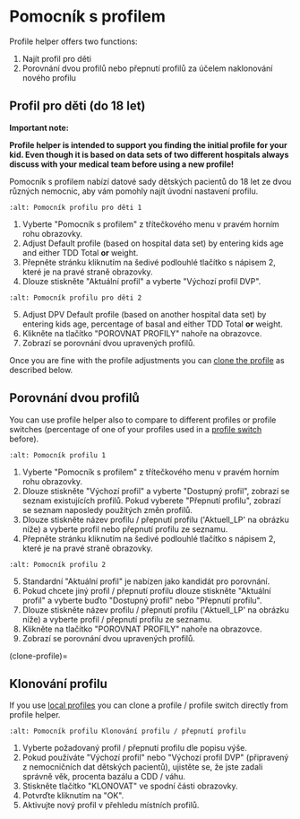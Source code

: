 # Pomocník s profilem

Profile helper offers two functions:

1. Najít profil pro děti
2. Porovnání dvou profilů nebo přepnutí profilů za účelem naklonování nového profilu

## Profil pro děti (do 18 let)

**Important note:**

**Profile helper is intended to support you finding the initial profile for your kid. Even though it is based on data sets of two different hospitals always discuss with your medical team before using a new profile!**

Pomocník s profilem nabízí datové sady dětských pacientů do 18 let ze dvou různých nemocnic, aby vám pomohly najít úvodní nastavení profilu.

```{image} ../images/ProfileHelperKids1.png
:alt: Pomocník profilu pro děti 1
```

1. Vyberte "Pomocník s profilem" z třítečkového menu v pravém horním rohu obrazovky.
2. Adjust Default profile (based on hospital data set) by entering kids age and either TDD Total **or** weight.
3. Přepněte stránku kliknutím na šedivé podlouhlé tlačítko s nápisem 2, které je na pravé straně obrazovky.
4. Dlouze stiskněte "Aktuální profil" a vyberte "Výchozí profil DVP".

```{image} ../images/ProfileHelperKids2.png
:alt: Pomocník profilu pro děti 2
```

5. Adjust DPV Default profile (based on another hospital data set) by entering kids age, percentage of basal and either TDD Total **or** weight.
6. Klikněte na tlačítko "POROVNAT PROFILY" nahoře na obrazovce.
7. Zobrazí se porovnání dvou upravených profilů.

Once you are fine with the profile adjustments you can [clone the profile](../Configuration/profilehelper.md#clone-profile) as described below.

## Porovnání dvou profilů

You can use profile helper also to compare to different profiles or profile switches (percentage of one of your profiles used in a [profile switch](../Usage/Profiles.md) before).

```{image} ../images/ProfileHelper1.png
:alt: Pomocník profilu 1
```

1. Vyberte "Pomocník s profilem" z třítečkového menu v pravém horním rohu obrazovky.
2. Dlouze stiskněte "Výchozí profil" a vyberte "Dostupný profil", zobrazí se seznam existujících profilů. Pokud vyberete "Přepnutí profilu", zobrazí se seznam naposledy použitých změn profilů.
3. Dlouze stiskněte název profilu / přepnutí profilu ('Aktuell_LP' na obrázku níže) a vyberte profil nebo přepnutí profilu ze seznamu.
4. Přepněte stránku kliknutím na šedivé podlouhlé tlačítko s nápisem 2, které je na pravé straně obrazovky.

```{image} ../images/ProfileHelper2.png
:alt: Pomocník profilu 2
```

5. Standardní "Aktuální profil" je nabízen jako kandidát pro porovnání.
6. Pokud chcete jiný profil / přepnutí profilu dlouze stiskněte "Aktuální profil" a vyberte buďto "Dostupný profil" nebo "Přepnutí profilu".
7. Dlouze stiskněte název profilu / přepnutí profilu ('Aktuell_LP' na obrázku níže) a vyberte profil / přepnutí profilu ze seznamu.
8. Klikněte na tlačítko "POROVNAT PROFILY" nahoře na obrazovce.
9. Zobrazí se porovnání dvou upravených profilů.

(clone-profile)=
## Klonování profilu

If you use [local profiles](../Configuration/Config-Builder.md#local-profile) you can clone a profile / profile switch directly from profile helper.

```{image} ../images/ProfileHelperClone.png
:alt: Pomocník profilu Klonování profilu / přepnutí profilu
```

1. Vyberte požadovaný profil / přepnutí profilu dle popisu výše.
2. Pokud používáte "Výchozí profil" nebo "Výchozí profil DVP" (připravený z nemocničních dat dětských pacientů), ujistěte se, že jste zadali správně věk, procenta bazálu a CDD / váhu.
3. Stiskněte tlačítko "KLONOVAT" ve spodní části obrazovky.
4. Potvrďte kliknutím na "OK".
5. Aktivujte nový profil v přehledu místních profilů.
